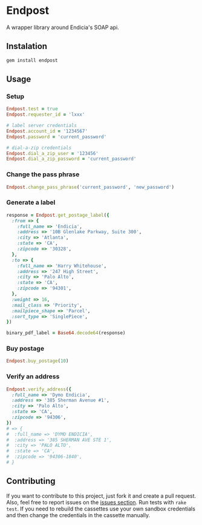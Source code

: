 # Endpost

A wrapper library around Endicia's SOAP api.

## Instalation

```ruby
gem install endpost
```

## Usage

### Setup

```ruby
Endpost.test = true
Endpost.requester_id = 'lxxx'

# label server credentials
Endpost.account_id = '1234567'
Endpost.password = 'current_password'

# dial-a-zip credentials
Endpost.dial_a_zip_user = '123456'
Endpost.dial_a_zip_password = 'current_password'
```

### Change the pass phrase

```ruby
Endpost.change_pass_phrase('current_password', 'new_password')
```

### Generate a label

```ruby
response = Endpost.get_postage_label({
  :from => {
    :full_name => 'Endicia',
    :address => '10B Glenlake Parkway, Suite 300',
    :city => 'Atlanta',
    :state => 'CA',
    :zipcode => '30328',
  },
  :to => {
    :full_name => 'Harry Whitehouse',
    :address => '247 High Street',
    :city => 'Palo Alto',
    :state => 'CA',
    :zipcode => '94301',
  },
  :weight => 16,
  :mail_class => 'Priority',
  :mailpiece_shape => 'Parcel',
  :sort_type => 'SinglePiece',
})

binary_pdf_label = Base64.decode64(response)
```

### Buy postage

```ruby
Endpost.buy_postage(10)
```

### Verify an address

```ruby
Endpost.verify_address({
  :full_name => 'Dymo Endicia',
  :address => '385 Sherman Avenue #1',
  :city => 'Palo Alto',
  :state => 'CA',
  :zipcode => '94306',
})
# => {
#  :full_name => 'DYMO ENDICIA',
#  :address => '385 SHERMAN AVE STE 1',
#  :city => 'PALO ALTO',
#  :state => 'CA',
#  :zipcode => '94306-1840',
# }
```

## Contributing

If you want to contribute to this project, just fork it and create a pull request. Also, feel free to report issues on the [issues section](issues).
Run tests with `rake test`. If you need to rebuild the cassettes use your own sandbox credentials and then change the credentials in the cassette manually.
